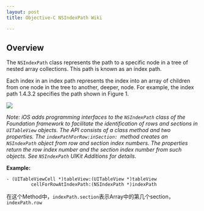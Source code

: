```yaml
---
layout: post  
title: Objective-C NSIndexPath Wiki  

---     
```

  
## Overview  
  
The `NSIndexPath` class represents the path to a specific node in a tree of nested array collections. This path is known as an index path.  
  
Each index in an index path represents the index into an array of children from one node in the tree to another, deeper, node. For example, the index path 1.4.3.2 specifies the path shown in Figure 1.  
  
![](http://ww3.sinaimg.cn/large/a74ecc4cjw1dz4qxddszrj.jpg)  
  
*Note: iOS adds programming interfaces to the `NSIndexPath` class of the Foundation framework to facilitate the identification of rows and sections in `UITableView` objects. The API consists of a class method and two properties. The `indexPathForRow:inSection: `method creates an `NSIndexPath` object from row and section index numbers. The properties return the row index number and the section index number from such objects. See `NSIndexPath` UIKit Additions for details.*  
  
**Example:**  
  
	- (UITableViewCell *)tableView:(UITableView *)tableView
	         cellForRowAtIndexPath:(NSIndexPath *)indexPath  
  
在这个Method中，`indexPath.section`表示Array中的第几个section，`indexPath.row`